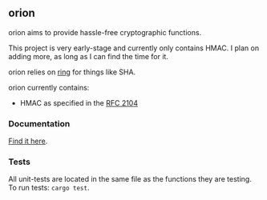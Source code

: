 ## orion
orion aims to provide hassle-free cryptographic functions.

This project is very early-stage and currently only contains HMAC. I plan on adding
more, as long as I can find the time for it.

orion relies on [ring](https://github.com/briansmith/ring) for things like SHA.

orion currently contains:
* HMAC as specified in the [RFC 2104](https://tools.ietf.org/html/rfc2104)

### Documentation
[Find it here](https://docs.rs/orion).

### Tests
All unit-tests are located in the same file as the functions they are testing.
To run tests: `cargo test`.
